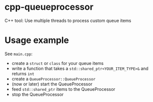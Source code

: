 cpp-queueprocessor
==================
C++ tool: Use multiple threads to process custom queue items

Usage example
=============
See `main.cpp`:
* create a `struct` or `class` for your queue items
* write a function that takes a `std::shared_ptr<YOUR_ITEM_TYPE>&` and returns `int`
* create a `QueueProcessor::QueueProcessor`
* (now or later) start the QueueProcessor
* feed `std::shared_ptr` items to the QueueProcessor
* stop the QueueProcessor

